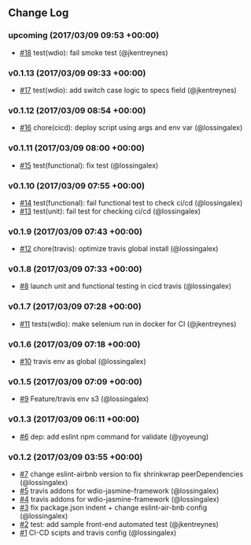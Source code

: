 ## Change Log

### upcoming (2017/03/09 09:53 +00:00)
- [#18](https://github.com/GFG/gfg-gpe-frontend/pull/18) test(wdio): fail smoke test (@jkentreynes)

### v0.1.13 (2017/03/09 09:33 +00:00)
- [#17](https://github.com/GFG/gfg-gpe-frontend/pull/17) test(wdio): add switch case logic to specs field (@jkentreynes)

### v0.1.12 (2017/03/09 08:54 +00:00)
- [#16](https://github.com/GFG/gfg-gpe-frontend/pull/16) chore(cicd): deploy script using args and env var (@lossingalex)

### v0.1.11 (2017/03/09 08:00 +00:00)
- [#15](https://github.com/GFG/gfg-gpe-frontend/pull/15) test(functional): fix test (@lossingalex)

### v0.1.10 (2017/03/09 07:55 +00:00)
- [#14](https://github.com/GFG/gfg-gpe-frontend/pull/14) test(functional): fail functional test to check ci/cd (@lossingalex)
- [#13](https://github.com/GFG/gfg-gpe-frontend/pull/13) test(unit): fail test for checking ci/cd (@lossingalex)

### v0.1.9 (2017/03/09 07:43 +00:00)
- [#12](https://github.com/GFG/gfg-gpe-frontend/pull/12) chore(travis): optimize travis global install (@lossingalex)

### v0.1.8 (2017/03/09 07:33 +00:00)
- [#8](https://github.com/GFG/gfg-gpe-frontend/pull/8) launch unit and functional testing in cicd travis (@lossingalex)

### v0.1.7 (2017/03/09 07:28 +00:00)
- [#11](https://github.com/GFG/gfg-gpe-frontend/pull/11) tests(wdio): make selenium run in docker for CI (@jkentreynes)

### v0.1.6 (2017/03/09 07:18 +00:00)
- [#10](https://github.com/GFG/gfg-gpe-frontend/pull/10) travis env as global (@lossingalex)

### v0.1.5 (2017/03/09 07:09 +00:00)
- [#9](https://github.com/GFG/gfg-gpe-frontend/pull/9) Feature/travis env s3 (@lossingalex)

### v0.1.3 (2017/03/09 06:11 +00:00)
- [#6](https://github.com/GFG/gfg-gpe-frontend/pull/6) dep<config>: add eslint npm command for validate (@yoyeung)

### v0.1.2 (2017/03/09 03:55 +00:00)
- [#7](https://github.com/GFG/gfg-gpe-frontend/pull/7) change eslint-airbnb version to fix shrinkwrap peerDependencies (@lossingalex)
- [#5](https://github.com/GFG/gfg-gpe-frontend/pull/5) travis addons for wdio-jasmine-framework (@lossingalex)
- [#4](https://github.com/GFG/gfg-gpe-frontend/pull/4) travis addons for wdio-jasmine-framework (@lossingalex)
- [#3](https://github.com/GFG/gfg-gpe-frontend/pull/3) fix package.json indent + change eslint-air-bnb config (@lossingalex)
- [#2](https://github.com/GFG/gfg-gpe-frontend/pull/2) test: add sample front-end automated test (@jkentreynes)
- [#1](https://github.com/GFG/gfg-gpe-frontend/pull/1) CI-CD scipts and travis config (@lossingalex)